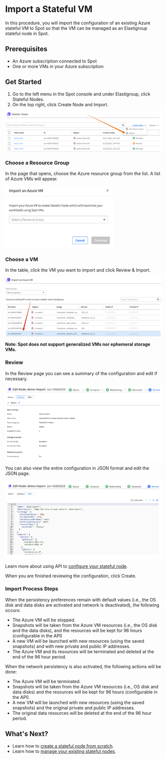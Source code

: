 # Import a Stateful VM

In this procedure, you will import the configuration of an existing Azure stateful VM to Spot so that the VM can be managed as an Elastigroup stateful node in Spot.

## Prerequisites

* An Azure subscription connected to Spot
* One or more VMs in your Azure subscription

## Get Started

1. Go to the left menu in the Spot console and under Elastigroup, click Stateful Nodes.
2. On the top right, click Create Node and Import.

<img src="/elastigroup/_media/azure-import-a-stateful-vm-01.png" />

### Choose a Resource Group

In the page that opens, choose the Azure resource group from the list. A list of Azure VMs will appear.

<img src="/elastigroup/_media/import-stateful-vm-1.png" width="350" />

### Choose a VM

In the table, click the VM you want to import and click Review & Import.

<img src="/elastigroup/_media/azure-import-stateful-6.png" />

**Note: Spot does not support generalized VMs nor ephemeral storage VMs.**

### Review  

In the Review page you can see a summary of the configuration and edit if necessary.

<img src="/elastigroup/_media/azure-import-stateful-4.png" />

You can also view the entire configuration in JSON format and edit the JSON page.

<img src="/elastigroup/_media/azure-import-stateful-5.png" />

Learn more about using API to [configure your stateful node](https://docs.spot.io/api/#tag/Elastigroup-Azure-Stateful/operation/azureStatefulNodeCreate).

When you are finished reviewing the configuration, click Create.

### Import Process Steps

When the persistency preferences remain with default values (i.e., the OS disk and data disks are activated and network is deactivated), the following occurs:

* The Azure VM will be stopped.
* Snapshots will be taken from the Azure VM resources (i.e., the OS disk and the data disks), and the resources will be kept for 96 hours (configurable in the API)
* A new VM will be launched with new resources (using the saved snapshots) and with new private and public IP addresses.
* The Azure VM and its resources will be terminated and deleted at the end of the 96 hour period.

When the network persistency is also activated, the following actions will be done:

* The Azure VM will be terminated.
* Snapshots will be taken from the Azure VM resources (i.e., OS disk and data disks) and the resources will be kept for 96 hours (configurable in the API).
* A new VM will be launched with new resources (using the saved snapshots) and the original private and public IP addresses.
* The original data resources will be deleted at the end of the 96 hour period.

## What's Next?

* Learn how to [create a stateful node from scratch](managed-instance/azure/getting-started/create-stateful-node).
* Learn how to [manage your existing stateful nodes](https://docs.spot.io/managed-instance/azure/tutorials/manage?id=manage-stateful-nodes).  
